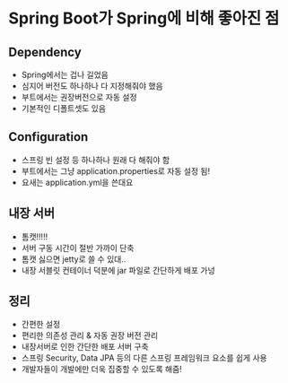 # Spring Boot가 Spring에 비해 좋아진 점

## Dependency
- Spring에서는 겁나 길었음
- 심지어 버전도 하나하나 다 지정해줘야 했음
- 부트에서는 권장버전으로 자동 설정
- 기본적인 디폴트셋도 있음

## Configuration
- 스프링 빈 설정 등 하나하나 원래 다 해줘야 함
- 부트에서는 그냥 application.properties로 자동 설정 됨!
- 요새는 application.yml을 쓴대요

## 내장 서버
- 톰캣!!!!!
- 서버 구동 시간이 절반 가까이 단축
- 톰캣 싫으면 jetty로 쓸 수 있대..
- 내장 서블릿 컨테이너 덕분에 jar 파일로 간단하게 배포 가넝

## 정리
- 간편한 설정
- 편리한 의존성 관리 & 자동 권장 버전 관리
- 내장서버로 인한 간단한 배포 서버 구축
- 스프링 Security, Data JPA 등의 다른 스프링 프레임워크 요소를 쉽게 사용
- 개발자들이 개발에만 더욱 집중할 수 있도록 해줌!

